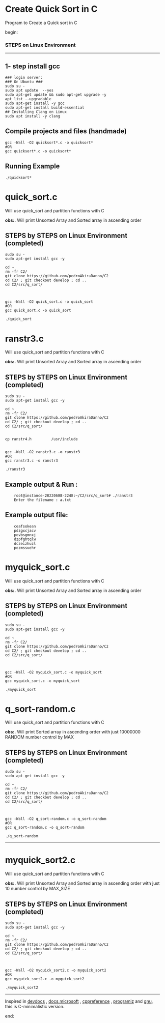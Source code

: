 # Create Quick Sort in C

Program to Create a Quick sort in C

begin:

### STEPS on Linux Environment

---

## 1- step install gcc

    ### login server:
    ### On Ubuntu ###
    sudo su -
    sudo apt update  --yes
    sudo apt-get update && sudo apt-get upgrade -y
    apt list --upgradable
    sudo apt-get install -y gcc
    sudo apt-get install build-essential
    ## Installing Clang on Linux
    sudo apt install -y clang

## Compile projects and files (handmade)

    gcc -Wall -O2 quicksort*.c -o quicksort*
    #OR
    gcc quicksort*.c -o quicksort*

## Running Example

    ./quicksort*

# quick_sort.c

Will use quick_sort and partition functions with C

**obs:.**
Will print Unsorted Array and Sorted array in ascending order

## STEPS by STEPS on Linux Environment (completed)

    sudo su -
    sudo apt-get install gcc -y

    cd ~
    rm -fr C2/
    git clone https://github.com/pedroAkiraDanno/C2
    cd C2/ ; git checkout develop ; cd ..
    cd C2/src/q_sort/



    gcc -Wall -O2 quick_sort.c -o quick_sort
    #OR
    gcc quick_sort.c -o quick_sort

    ./quick_sort

# ranstr3.c

Will use quick_sort and partition functions with C

**obs:.**
Will print Unsorted Array and Sorted array in ascending order

## STEPS by STEPS on Linux Environment (completed)

    sudo su -
    sudo apt-get install gcc -y

    cd ~
    rm -fr C2/
    git clone https://github.com/pedroAkiraDanno/C2
    cd C2/ ; git checkout develop ; cd ..
    cd C2/src/q_sort/


    cp ranstr4.h		 /usr/include


    gcc -Wall -O2 ranstr3.c -o ranstr3
    #OR
    gcc ranstr3.c -o ranstr3

    ./ranstr3

## Example output & Run :

    	root@instance-20220608-2248:~/C2/src/q_sort# ./ranstr3
    	Enter the filename : a.txt

## Example output file:

    	ceafsokean
    	pdzgxcjacv
    	povbsgmnxj
    	dzpfghtqlw
    	dczeizhuzl
    	pozmssuehr

# myquick_sort.c

Will use quick_sort and partition functions with C

**obs:.**
Will print Unsorted Array and Sorted array in ascending order

## STEPS by STEPS on Linux Environment (completed)

    sudo su -
    sudo apt-get install gcc -y

    cd ~
    rm -fr C2/
    git clone https://github.com/pedroAkiraDanno/C2
    cd C2/ ; git checkout develop ; cd ..
    cd C2/src/q_sort/



    gcc -Wall -O2 myquick_sort.c -o myquick_sort
    #OR
    gcc myquick_sort.c -o myquick_sort

    ./myquick_sort

# q_sort-random.c

Will use quick_sort and partition functions with C

**obs:.**
Will print Sorted array in ascending order with just 10000000 RANDOM number control by MAX

## STEPS by STEPS on Linux Environment (completed)

    sudo su -
    sudo apt-get install gcc -y

    cd ~
    rm -fr C2/
    git clone https://github.com/pedroAkiraDanno/C2
    cd C2/ ; git checkout develop ; cd ..
    cd C2/src/q_sort/



    gcc -Wall -O2 q_sort-random.c -o q_sort-random
    #OR
    gcc q_sort-random.c -o q_sort-random

    ./q_sort-random

---

# myquick_sort2.c

Will use quick_sort and partition functions with C

**obs:.**
Will print Unsorted Array and Sorted array in ascending order with just 10 number control by MAX_SIZE

## STEPS by STEPS on Linux Environment (completed)

    sudo su -
    sudo apt-get install gcc -y

    cd ~
    rm -fr C2/
    git clone https://github.com/pedroAkiraDanno/C2
    cd C2/ ; git checkout develop ; cd ..
    cd C2/src/q_sort/



    gcc -Wall -O2 myquick_sort2.c -o myquick_sort2
    #OR
    gcc myquick_sort2.c -o myquick_sort2

    ./myquick_sort2

---

Inspired in [devdocs](https://devdocs.io/c/) , [docs.microsoft](https://docs.microsoft.com/en-us/cpp/c-language/?view=msvc-170) , [cppreference](https://en.cppreference.com/w/c/language) , [programiz](https://www.programiz.com/c-programming) and [gnu](https://www.gnu.org/software/gnu-c-manual/gnu-c-manual.html), this is C-minimalistic version.

end:
